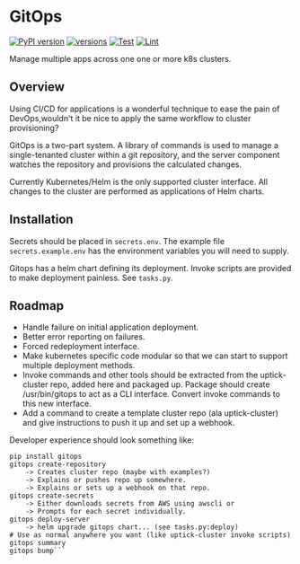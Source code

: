 # GitOps
[![PyPI version](https://badge.fury.io/py/gitops.svg)](https://pypi.org/project/gitops/)
[![versions](https://img.shields.io/pypi/pyversions/gitops.svg)](https://pypi.org/project/gitops/)
[![Test](https://github.com/uptick/gitops/workflows/Test/badge.svg)](https://github.com/uptick/gitops/actions?query=workflow%3ATest)
[![Lint](https://github.com/uptick/gitops/workflows/Lint/badge.svg)](https://github.com/uptick/gitops/actions?query=workflow%3ALint)

Manage multiple apps across one one or more k8s clusters.

## Overview

Using CI/CD for applications is a wonderful technique to ease the pain of DevOps,wouldn't it be nice to apply the same workflow to cluster provisioning?

GitOps is a two-part system. A library of commands is used to manage a
single-tenanted cluster within a git repository, and the server component watches
the repository and provisions the calculated changes.

Currently Kubernetes/Helm is the only supported cluster interface. All changes
to the cluster are performed as applications of Helm charts.

## Installation

Secrets should be placed in `secrets.env`. The example file `secrets.example.env` has the environment variables you will need to supply.

Gitops has a helm chart defining its deployment. Invoke scripts are provided to make deployment painless. See `tasks.py`.

## Roadmap

 * Handle failure on initial application deployment.
 * Better error reporting on failures.
 * Forced redeployment interface.
 * Make kubernetes specific code modular so that we can start to support multiple deployment methods.
 * Invoke commands and other tools should be extracted from the uptick-cluster repo, added here and packaged up. Package should create /usr/bin/gitops to act as a CLI interface. Convert invoke commands to this new interface.
 * Add a command to create a template cluster repo (ala uptick-cluster) and give instructions to push it up and set up a webhook.

Developer experience should look something like:
```
pip install gitops
gitops create-repository
    -> Creates cluster repo (maybe with examples?)
    -> Explains or pushes repo up somewhere.
    -> Explains or sets up a webhook on that repo.
gitops create-secrets
    -> Either downloads secrets from AWS using awscli or
    -> Prompts for each secret individually.
gitops deploy-server
    -> helm upgrade gitops chart... (see tasks.py:deploy)
# Use as normal anywhere you want (like uptick-cluster invoke scripts)
gitops summary
gitops bump```
